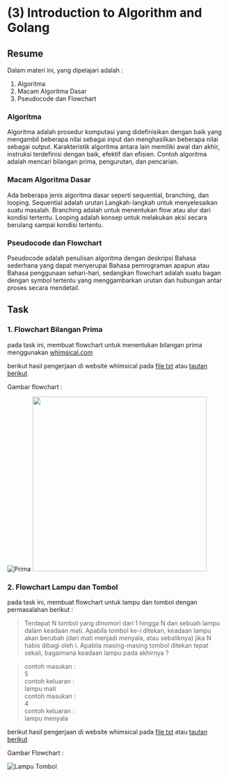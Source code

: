 # (3) Introduction to Algorithm and Golang

## Resume
Dalam materi ini, yang dipelajari adalah :
1. Algoritma
2. Macam Algoritma Dasar
3. Pseudocode dan Flowchart

### Algoritma
Algoritma adalah prosedur komputasi yang didefinisikan dengan baik yang mengambil beberapa nilai sebagai input dan menghasilkan beberapa nilai sebagai output. Karakteristik algoritma antara lain memiliki awal dan akhir, instruksi terdefinisi dengan baik, efektif dan efisien. Contoh algoritma adalah mencari bilangan prima, pengurutan, dan pencarian.

### Macam Algoritma Dasar
Ada beberapa jenis algoritma dasar seperti sequential, branching, dan looping. Sequential adalah urutan Langkah-langkah untuk menyelesaikan suatu masalah. Branching adalah untuk menentukan flow atau alur dari kondisi tertentu. Looping adalah konsep untuk melakukan aksi secara berulang sampai kondisi tertentu.

### Pseudocode dan Flowchart
Pseudocode adalah penulisan algoritma dengan deskripsi Bahasa sederhana yang dapat menyerupai Bahasa pemrograman apapun atau Bahasa penggunaan sehari-hari, sedangkan flowchart adalah suatu bagan dengan symbol tertentu yang menggambarkan urutan dan hubungan antar proses secara mendetail.

## Task
### 1. Flowchart Bilangan Prima
pada task ini, membuat flowchart untuk menentukan bilangan prima menggunakan [whimsical.com](whimsical.com)

berikut hasil pengerjaan di website whimsical pada [file txt](./praktikum/1.link-whimsical-prima.txt) atau [tautan berikut](https://whimsical.com/bilangan-prima-Ezr7CbKDebDfMK7Kii8Kho)

Gambar flowchart :

![Prima](./screenshots/1.flowchart-bilangan-prima.png) <img src="./screenshots/1.flowchart-bilangan-prima.png" width="400">

### 2. Flowchart Lampu dan Tombol
pada task ini, membuat flowchart untuk lampu dan tombol dengan permasalahan berikut :  
> Terdapat N tombol yang dinomori dari 1 hingga N dan sebuah lampu dalam keadaan mati. Apabila tombol ke-i ditekan, keadaan lampu akan berubah (dari mati menjadi menyala, atau sebaliknya) jika N habis dibagi oleh i. Apabila masing-masing tombol ditekan tepat sekali, bagaimana keadaan lampu pada akhirnya ?  

> contoh masukan :  
5  
contoh keluaran :  
lampu mati    
contoh masukan :  
4  
contoh keluaran :  
lampu menyala  


berikut hasil pengerjaan di website whimsical pada [file txt](./praktikum/1.link-whimsical-tombol.txt) atau [tautan berikut](https://whimsical.com/lampu-tombol-VtjEzeBjECb9CJHTLciuAV)

Gambar Flowchart :

![Lampu Tombol](./screenshots/2.flowchart-lampu-tombol.png)